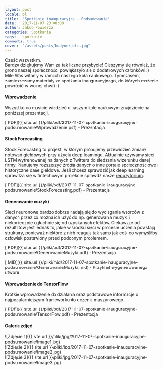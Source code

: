 ```yaml
---
layout: post
locale: pl
title:  "Spotkanie inauguracyjne - Podsumowanie"
date:   2017-11-07 23:00:00
author: Jakub Powierza
categories: Spotkania
tags:	spotkanie
comments: true
cover:  "/assets/posts/budynek_eti.jpg"
---
```


Cześć wszystkim,  
Bardzo dziękujemy Wam za tak liczne przybycie! Cieszymy się również, że grono naszej społeczności powiększyło się o dodatkowych
członków! :) Mile Was witamy w ramach naszego koła naukowego. Tymczasem, zamieszczamy materiały ze spotkania inauguracyjnego, do
których możecie powrócić w wolnej chwili :)

#### Wprowadzenie
Wszystko co musicie wiedzieć o naszym kole naukowym znajdziecie na poniższej prezentacji.

[<i class="fa fa-file-pdf-o" aria-hidden="true"></i> PDF]({{ site.url }}/pliki/pdf/2017-11-07-spotkanie-inauguracyjne-podsumowanie/Wprowadzenie.pdf) - Prezentacja

#### Stock Forecasting
Stock Forecasting to projekt, w którym próbujemy przewidzieć zmiany notowań giełdowych przy użyciu deep learningu. Aktualnie
używamy sieci LSTM wytrenowanej na danych z Twittera do śledzenia wizerunku danej firmy. Planujemy rozszerzyć źródła danych o
inne portale społecznościowe i historyczne dane giełdowe. Jeśli chcesz sprawdzić jak deep learning sprawdza się w fintechowym
projekcie sprawdź nasze [repozytorium](https://github.com/jakubkarczewski/SentimNet).

[<i class="fa fa-file-pdf-o" aria-hidden="true"></i> PDF]({{ site.url }}/pliki/pdf/2017-11-07-spotkanie-inauguracyjne-podsumowanie/StockForecasting.pdf) - Prezentacja

#### Generowanie muzyki
Sieci neuronowe bardzo dobrze nadają się do wyciągania wzorców z danych przez co można ich użyć do np. generowania muzyki i
niekoniecznie ogłuchnie się od uzyskanych efektów. Ciekawsze od rezultatów jest jednak to, jakie w środku sieci w procesie
uczenia powstają struktury, ponieważ niektóre z nich reagują tak samo jak coś, co wymyśliłby człowiek postawiony przed podobnym
problemem.

[<i class="fa fa-file-pdf-o" aria-hidden="true"></i> PDF]({{ site.url }}/pliki/pdf/2017-11-07-spotkanie-inauguracyjne-podsumowanie/GenerowanieMuzyki.pdf) - Prezentacja

[<i class="fa fa-file-audio-o" aria-hidden="true"></i> MID]({{ site.url }}/pliki/mid/2017-11-07-spotkanie-inauguracyjne-podsumowanie/GenerowanieMuzyki.mid) - Przykład wygenerowanego utworu

#### Wprowadzenie do TensorFlow
Krótkie wprowadzenie do działania oraz podstawowe informacje o najpopularniejszym frameworku do uczenia maszynowego.

[<i class="fa fa-file-pdf-o" aria-hidden="true"></i> PDF]({{ site.url }}/pliki/pdf/2017-11-07-spotkanie-inauguracyjne-podsumowanie/TensorFlow.pdf) - Prezentacja

#### Galeria zdjęć
![Zdjęcie 1]({{ site.url }}/pliki/jpg/2017-11-07-spotkanie-inauguracyjne-podsumowanie/Image1.jpg)  
![Zdjęcie 2]({{ site.url }}/pliki/jpg/2017-11-07-spotkanie-inauguracyjne-podsumowanie/Image2.jpg)  
![Zdjęcie 3]({{ site.url }}/pliki/jpg/2017-11-07-spotkanie-inauguracyjne-podsumowanie/Image3.jpg)  
